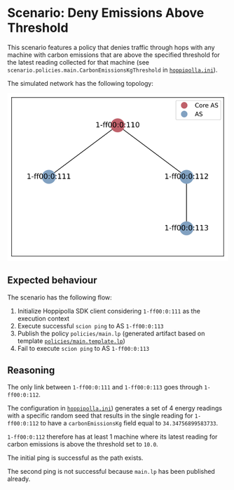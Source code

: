 # Scenario: Deny Emissions Above Threshold

This scenario features a policy that denies traffic through hops with any
machine with carbon emissions that are above the specified threshold for the
latest reading collected for that machine (see
`scenario.policies.main.CarbonEmissionsKgThreshold` in
[`hoppipolla.ini`](./hoppipolla.ini)).

The simulated network has the following topology:

![topology](./assets/topology.svg)

## Expected behaviour

The scenario has the following flow:

1. Initialize Hoppipolla SDK client considering `1-ff00:0:111` as the execution context
2. Execute successful `scion ping` to AS `1-ff00:0:113`
3. Publish the policy `policies/main.lp` (generated artifact based on template
   [`policies/main.template.lp`](policies/main.template.lp))
4. Fail to execute `scion ping` to AS `1-ff00:0:113`

## Reasoning

The only link between `1-ff00:0:111` and `1-ff00:0:113` goes through
`1-ff00:0:112`.

The configuration in [`hoppipolla.ini`](./hoppipolla.ini)) generates a set of 4
energy readings with a specific random seed that results in the single reading
for `1-ff00:0:112` to have a `carbonEmissionsKg` field equal to
`34.34756899583733`.

`1-ff00:0:112` therefore has at least 1 machine where its latest reading for
carbon emissions is above the threshold set to `10.0`.

The initial ping is successful as the path exists.

The second ping is not successful because `main.lp` has been published already.
